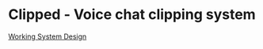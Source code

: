 # Clipped - Voice chat clipping system

[Working System Design](https://drive.google.com/file/d/1fTtDbAG6qhDe8t_0w-N8llC_SsBJmh3q/view?usp=sharing)
